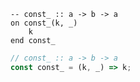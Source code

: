 ```applescript
-- const_ :: a -> b -> a
on const_(k, _)
    k
end const_
```

```js
// const_ :: a -> b -> a
const const_ = (k, _) => k;
```
